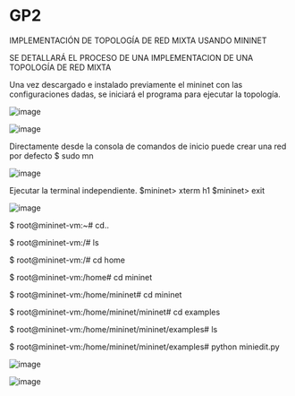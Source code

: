 # GP2
IMPLEMENTACIÓN DE TOPOLOGÍA DE RED MIXTA USANDO MININET


SE DETALLARÁ EL PROCESO DE UNA IMPLEMENTACION DE UNA TOPOLOGÍA DE RED MIXTA


Una vez  descargado e instalado previamente el mininet con las configuraciones dadas, se iniciará el programa para ejecutar la topología.


![image](https://user-images.githubusercontent.com/87455748/125714953-eea92b71-fda2-43f2-9719-d7ac2bb0cd51.png)



![image](https://user-images.githubusercontent.com/87455748/125715318-f03dcccc-c56b-439f-9004-0986df8628d3.png)



Directamente desde la consola de comandos de inicio puede crear una red por defecto 
$ sudo mn

![image](https://user-images.githubusercontent.com/87455748/125715455-ce1f2d2a-c2b3-4907-bb6d-8a1fdc10e68d.png)

Ejecutar la terminal independiente.
$mininet> xterm h1
$mininet> exit


![image](https://user-images.githubusercontent.com/87455748/125715592-b5225161-1775-41d4-a480-583a541d4162.png)

$ root@mininet-vm:~# cd..

$ root@mininet-vm:/# ls

$ root@mininet-vm:/# cd home

$ root@mininet-vm:/home# cd mininet

$ root@mininet-vm:/home/mininet# cd mininet

$ root@mininet-vm:/home/mininet/mininet# cd examples

$ root@mininet-vm:/home/mininet/mininet/examples# ls

$ root@mininet-vm:/home/mininet/mininet/examples# python miniedit.py


![image](https://user-images.githubusercontent.com/87455748/125715871-0525035a-1d7d-4b0a-8b3e-cb6004af2cc3.png)

![image](https://user-images.githubusercontent.com/87455748/125716295-262156bb-a009-4f9b-9673-20357020cdad.png)







